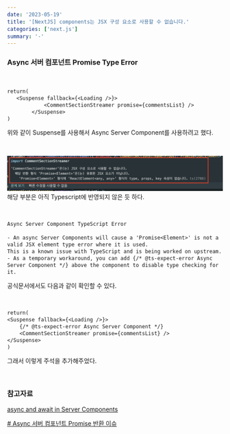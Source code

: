 ```yaml
---
date: '2023-05-19'
title: '[NextJS] components는 JSX 구성 요소로 사용할 수 없습니다.'
categories: ['next.js']
summary: '-'
---
```


### Async 서버 컴포넌트 Promise Type Error

<br>

```TSX
return(
   <Suspense fallback={<Loading />}>
            <CommentSectionStreamer promise={commentsList} />
        </Suspense>
)
```

위와 같이 Suspense를 사용해서 Async Server Component를 사용하려고 했다.

<br>

![server component type error](./server-components-type-error.png)
해당 부분은 아직 Typescript에 반영되지 않은 듯 하다.

<br>

```
Async Server Component TypeScript Error

- An async Server Components will cause a 'Promise<Element>' is not a valid JSX element type error where it is used.
This is a known issue with TypeScript and is being worked on upstream.
- As a temporary workaround, you can add {/* @ts-expect-error Async Server Component */} above the component to disable type checking for it.
```

공식문서에서도 다음과 같이 확인할 수 있다.

<br>

```TSX
return(
<Suspense fallback={<Loading />}>
    {/* @ts-expect-error Async Server Component */}
    <CommentSectionStreamer promise={commentsList} />
</Suspense>
)
```

그래서 이렇게 주석을 추가해주었다.

<br>

### 참고자료

[async and await in Server Components](https://nextjs.org/docs/app/building-your-application/data-fetching/fetching#async-and-await-in-server-components)

[# Async 서버 컴포넌트 Promise 반환 이슈](https://curryyou.tistory.com/529)
